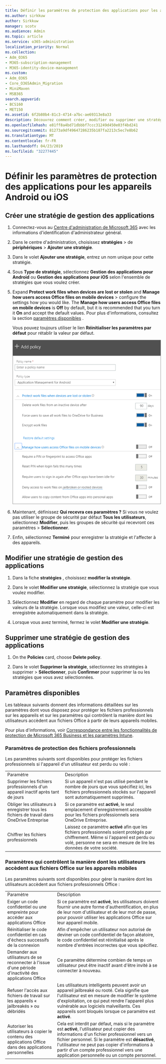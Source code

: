 ```yaml
---
title: Définir les paramètres de protection des applications pour les appareils Android ou iOS
ms.author: sirkkuw
author: Sirkkuw
manager: scotv
ms.audience: Admin
ms.topic: article
ms.service: o365-administration
localization_priority: Normal
ms.collection:
- Adm_O365
- M365-subscription-management
- M365-identity-device-management
ms.custom:
- Adm_O365
- Core_O365Admin_Migration
- MiniMaven
- MSB365
search.appverid:
- BCS160
- MET150
ms.assetid: 6f2b80b4-81c3-4714-a7bc-ae69313e8a33
description: Découvrez comment créer, modifier ou supprimer une stratégie de gestion des applications et protéger les fichiers de travail sur les appareils Android ou iOS.
ms.openlocfilehash: e81ff8a4bd71dbbbf7ccc31249d450e03f4bd241
ms.sourcegitcommit: 81273a9df49647286235b187fa2213c5ec7e8b62
ms.translationtype: MT
ms.contentlocale: fr-FR
ms.lasthandoff: 04/23/2019
ms.locfileid: "32277445"
---
```

# <a name="set-app-protection-settings-for-android-or-ios-devices"></a>Définir les paramètres de protection des applications pour les appareils Android ou iOS

## <a name="create-an-app-management-policy"></a>Créer une stratégie de gestion des applications

1. Connectez-vous au [Centre d'administration de Microsoft 365](https://go.microsoft.com/fwlink/p/?linkid=837890) avec les informations d'identification d'administrateur général. 
    
2. Dans le centre d'administration, choisissez **stratégies** \> de **périphériques** \> **Ajouter une stratégie**.
  
3. Dans le volet **Ajouter une stratégie**, entrez un nom unique pour cette stratégie. 
    
4. Sous **Type de stratégie**, sélectionnez **Gestion des applications pour Android** ou **Gestion des applications pour iOS** selon l'ensemble de stratégies que vous voulez créer. 
    
5. Expand **Protect work files when devices are lost or stolen** and **Manage how users access Office files on mobile devices** \> configure the settings how you would like. The **Manage how users access Office files on mobile devices** is **Off** by default, but it is recommended that you turn it **On** and accept the default values. Pour plus d'informations, consultez la section [paramètres disponibles](#available-settings) . 
    
    Vous pouvez toujours utiliser le lien **Réinitialiser les paramètres par défaut** pour rétablir la valeur par défaut. 
    
    ![Screenshot of Create a policy with Application management for Android selected](media/eabbe06d-ac0a-4f3a-8630-68c808b1e662.png)
  
6. Maintenant, définissez **Qui recevra ces paramètres ?** Si vous ne voulez pas utiliser le groupe de sécurité par défaut **Tous les utilisateurs**, sélectionnez **Modifier**, puis les groupes de sécurité qui recevront ces paramètres \> **Sélectionner**.
    
7. Enfin, sélectionnez **Terminé** pour enregistrer la stratégie et l'affecter à des appareils. 
    
## <a name="edit-an-app-management-policy"></a>Modifier une stratégie de gestion des applications

1. Dans la fiche **stratégies** , choisissez **modifier la stratégie**.
    
2. Dans le volet **Modifier une stratégie**, sélectionnez la stratégie que vous voulez modifier. 
    
3. Sélectionnez **Modifier** en regard de chaque paramètre pour modifier les valeurs de la stratégie. Lorsque vous modifiez une valeur, celle-ci est enregistrée automatiquement dans la stratégie. 
    
4. Lorsque vous avez terminé, fermez le volet **Modifier une stratégie**. 
    
## <a name="delete-an-app-management-policy"></a>Supprimer une stratégie de gestion des applications

1. On the **Policies** card, choose **Delete policy**.
    
2. Dans le volet **Supprimer la stratégie**, sélectionnez les stratégies à supprimer \> **Sélectionner**, puis **Confirmer** pour supprimer la ou les stratégies que vous avez sélectionnées. 
    
## <a name="available-settings"></a>Paramètres disponibles

Les tableaux suivants donnent des informations détaillées sur les paramètres dont vous disposez pour protéger les fichiers professionnels sur les appareils et sur les paramètres qui contrôlent la manière dont les utilisateurs accèdent aux fichiers Office à partir de leurs appareils mobiles.
  
 Pour plus d'informations, voir [Correspondance entre les fonctionnalités de protection de Microsoft 365 Business et les paramètres Intune](map-protection-features-to-intune-settings.md). 
  
### <a name="settings-that-protect-work-files"></a>Paramètres de protection des fichiers professionnels

Les paramètres suivants sont disponibles pour protéger les fichiers professionnels si l'appareil d'un utilisateur est perdu ou volé :
  
|||
|:-----|:-----|
|Paramètre  <br/> |Description  <br/> |
|Supprimer les fichiers professionnels d'un appareil inactif après tant de jours  <br/> |Si un appareil n'est pas utilisé pendant le nombre de jours que vous spécifiez ici, les fichiers professionnels stockés sur l'appareil sont automatiquement supprimés.  <br/> |
|Obliger les utilisateurs à enregistrer tous les fichiers de travail dans OneDrive Entreprise  <br/> |Si ce paramètre est **activé**, le seul emplacement d'enregistrement accessible pour les fichiers professionnels sera OneDrive Entreprise.  <br/> |
|Chiffrer les fichiers professionnels  <br/> |Laissez ce paramètre **activé** afin que les fichiers professionnels soient protégés par chiffrement. Même si l'appareil est perdu ou volé, personne ne sera en mesure de lire les données de votre société.  <br/> |
   
### <a name="settings-that-control-how-users-access-office-files-on-mobile-devices"></a>Paramètres qui contrôlent la manière dont les utilisateurs accèdent aux fichiers Office sur les appareils mobiles

Les paramètres suivants sont disponibles pour gérer la manière dont les utilisateurs accèdent aux fichiers professionnels Office :
  
|||
|:-----|:-----|
|Paramètre  <br/> |Description  <br/> |
|Exiger un code confidentiel ou une empreinte pour accéder aux applications Office  <br/> |Si ce paramètre est **activé**, les utilisateurs doivent fournir une autre forme d'authentification, en plus de leur nom d'utilisateur et de leur mot de passe, pour pouvoir utiliser les applications Office sur leur appareil mobile.  <br/> |
|Réinitialiser le code confidentiel en cas d'échecs successifs de la connexion  <br/> |Afin d'empêcher un utilisateur non autorisé de deviner un code confidentiel de façon aléatoire, le code confidentiel est réinitialisé après le nombre d'entrées incorrectes que vous spécifiez.  <br/> |
|Demander aux utilisateurs de se reconnecter à l'issue d'une période d'inactivité des applications Office  <br/> |Ce paramètre détermine combien de temps un utilisateur peut être inactif avant d'être invité à se connecter à nouveau.  <br/> |
|Refuser l'accès aux fichiers de travail sur les appareils « jailbreakés » ou débridés  <br/> |Les utilisateurs intelligents peuvent avoir un appareil jailbreaké ou rooté. Cela signifie que l'utilisateur est en mesure de modifier le système d'exploitation, ce qui peut rendre l'appareil plus vulnérable aux logiciels malveillants. Ces appareils sont bloqués lorsque ce paramètre est **activé**.  <br/> |
|Autoriser les utilisateurs à copier le contenu des applications Office dans des applications personnelles  <br/> |Cela est interdit par défaut, mais si le paramètre est **activé**, l'utilisateur peut copier des informations d'un fichier professionnel vers un fichier personnel. Si le paramètre est **désactivé**, l'utilisateur ne peut pas copier d'informations à partir d'un compte professionnel vers une application personnelle ou un compte personnel.  <br/> |
   

  

